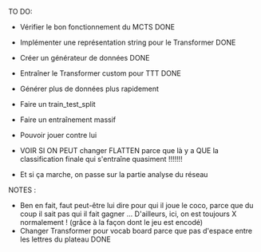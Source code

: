 TO DO:
- Vérifier le bon fonctionnement du MCTS DONE
- Implémenter une représentation string pour le Transformer DONE
- Créer un générateur de données DONE
- Entraîner le Transformer custom pour TTT DONE

- Générer plus de données plus rapidement
- Faire un train_test_split
- Faire un entraînement massif
- Pouvoir jouer contre lui

- VOIR SI ON PEUT changer FLATTEN parce que là y a QUE la classification finale qui s'entraîne quasiment !!!!!!! 

- Et si ça marche, on passe sur la partie analyse du réseau

NOTES :
- Ben en fait, faut peut-être lui dire pour qui il joue le coco, parce que du coup il sait pas qui il fait gagner ...
D'ailleurs, ici, on est toujours X normalement ! (grâce à la façon dont le jeu est encodé)
- Changer Transformer pour vocab board parce que pas d'espace entre les lettres du plateau DONE